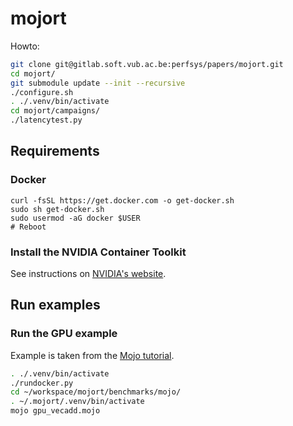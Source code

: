 # mojort

Howto:

```bash
git clone git@gitlab.soft.vub.ac.be:perfsys/papers/mojort.git
cd mojort/
git submodule update --init --recursive
./configure.sh
. ./.venv/bin/activate
cd mojort/campaigns/
./latencytest.py
```

## Requirements

### Docker

```
curl -fsSL https://get.docker.com -o get-docker.sh
sudo sh get-docker.sh
sudo usermod -aG docker $USER
# Reboot
```

### Install the NVIDIA Container Toolkit

See instructions on [NVIDIA's website](https://docs.nvidia.com/datacenter/cloud-native/container-toolkit/latest/install-guide.html).


## Run examples

### Run the GPU example

Example is taken from the [Mojo tutorial](https://docs.modular.com/mojo/manual/gpu/intro-tutorial/).

```bash
. ./.venv/bin/activate
./rundocker.py
cd ~/workspace/mojort/benchmarks/mojo/
. ~/.mojort/.venv/bin/activate
mojo gpu_vecadd.mojo
```
